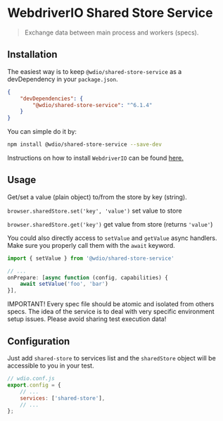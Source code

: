 WebdriverIO Shared Store Service
=========================

> Exchange data between main process and workers (specs).

## Installation

The easiest way is to keep `@wdio/shared-store-service` as a devDependency in your `package.json`.

```json
{
    "devDependencies": {
        "@wdio/shared-store-service": "^6.1.4"
    }
}
```

You can simple do it by:

```bash
npm install @wdio/shared-store-service --save-dev
```

Instructions on how to install `WebdriverIO` can be found [here.](https://webdriver.io/docs/gettingstarted)

## Usage

Get/set a value (plain object) to/from the store by key (string).

`browser.sharedStore.set('key', 'value')` set value to store

`browser.sharedStore.get('key')` get value from store (returns `'value'`)

You could also directly access to `setValue` and `getValue` async handlers.
Make sure you properly call them with the `await` keyword.

```js
import { setValue } from '@wdio/shared-store-service'

// ...
onPrepare: [async function (config, capabilities) {
    await setValue('foo', 'bar')
}],
```

IMPORTANT! Every spec file should be atomic and isolated from others specs.
The idea of the service is to deal with very specific environment setup issues.
Please avoid sharing test execution data!

## Configuration

Just add `shared-store` to services list and the `sharedStore` object will be accessible to you in your test.

```js
// wdio.conf.js
export.config = {
    // ...
    services: ['shared-store'],
    // ...
};
```
